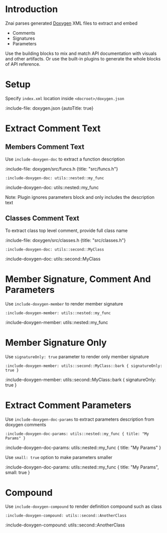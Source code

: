 # Introduction

Znai parses generated [Doxygen](https://www.doxygen.nl/index.html) XML files to extract and embed
* Comments
* Signatures 
* Parameters

Use the building blocks to mix and match API documentation with visuals and other artifacts.
Or use the built-in plugins to generate the whole blocks of API reference.

# Setup

Specify `index.xml` location inside `<docroot>/doxygen.json`

:include-file: doxygen.json {autoTitle: true}

# Extract Comment Text

## Members Comment Text

Use `include-doxygen-doc` to extract a function description

:include-file: doxygen/src/funcs.h {title: "src/funcs.h"}

    :include-doxygen-doc: utils::nested::my_func

:include-doxygen-doc: utils::nested::my_func

Note: Plugin ignores parameters block and only includes the description text

## Classes Comment Text

To extract class top level comment, provide full class name

:include-file: doxygen/src/classes.h {title: "src/classes.h"}

    :include-doxygen-doc: utils::second::MyClass

:include-doxygen-doc: utils::second::MyClass

# Member Signature, Comment And Parameters

Use `include-doxygen-member` to render member signature

    :include-doxygen-member: utils::nested::my_func

:include-doxygen-member: utils::nested::my_func 

# Member Signature Only

Use `signatureOnly: true` parameter to render only member signature

    :include-doxygen-member: utils::second::MyClass::bark { signatureOnly: true }

:include-doxygen-member: utils::second::MyClass::bark { signatureOnly: true }

# Extract Comment Parameters

Use `include-doxygen-doc-params` to extract parameters description from doxygen comments

    :include-doxygen-doc-params: utils::nested::my_func { title: "My Params" }

:include-doxygen-doc-params: utils::nested::my_func { title: "My Params" }

Use `small: true` option to make parameters smaller 

:include-doxygen-doc-params: utils::nested::my_func { title: "My Params", small: true }

# Compound

Use `include-doxygen-compound` to render definition compound such as class 

    :include-doxygen-compound: utils::second::AnotherClass

:include-doxygen-compound: utils::second::AnotherClass 
